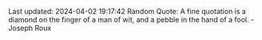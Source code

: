 Last updated: 2024-04-02 19:17:42
Random Quote: A fine quotation is a diamond on the finger of a man of wit, and a pebble in the hand of a fool. - Joseph Roux